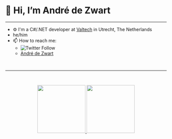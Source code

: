 # 👋 Hi, I’m André de Zwart

---
- ⚙️ I'm a C#/.NET developer at [Valtech](https://www.valtech.com/nl-nl/over-ons/kantoren/?country=Netherlands) in Utrecht, The Netherlands
- he/him
- 📫 How to reach me: 
  - ![Twitter Follow](https://img.shields.io/twitter/follow/adezwart?style=social)
  - [André de Zwart](https://www.linkedin.com/in/andredezwart/)
<br>

---
<br>
<p align="center">
<a href="https://github.com/adezwart">
  <img height="150em" src="https://github-readme-stats-eight-theta.vercel.app/api?username=adezwart&show_icons=true&theme=algolia&include_all_commits=true&count_private=true"/>
  <img height="150em" src="https://github-readme-stats-eight-theta.vercel.app/api/top-langs/?username=adezwart&layout=compact&langs_count=8&theme=algolia"/>
</a>
</p>
